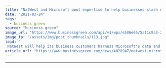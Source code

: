 ```yaml
---
title: "NatWest and Microsoft pool expertise to help businesses slash emissions"
date: "2021-03-24"
tags: 
  - business green
source: "business green"
image_url: "https://www.businessgreen.com/api/v1/wps/e586e65/5a11c8a3-2ca7-4555-95b7-975d73be3d4f/4/NatWest-Bishopsgate-185x114.jpg"
image_fp: "/assets/img/post_thumbnails/113.jpg"
lead: "
 NatWest will help its business customers harness Microsoft's data and AI expertise to calculate and shrink their carbon footprints ..."
article_url: "https://www.businessgreen.com/news/4028947/natwest-microsoft-pool-expertise-help-businesses-slash-emissions"
---
```


---
